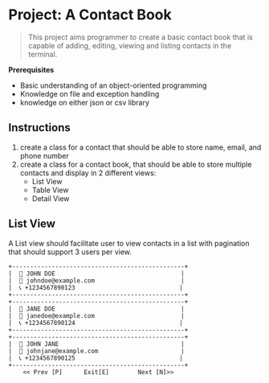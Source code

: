 # Project: A Contact Book

> This project aims programmer to create a basic contact book that is capable
> of adding, editing, viewing and listing contacts in the terminal.

**Prerequisites**
- Basic understanding of an object-oriented programming
- Knowledge on file and exception handling
- knowledge on either json or csv library


## Instructions

1. create a class for a contact that should be able to store name, email, and
   phone number
2. create a class for a contact book, that should be able to store multiple
   contacts and display in 2 different views:
   - List View
   - Table View
   - Detail View


## List View

A List view should facilitate user to view contacts in a list with pagination
that should support 3 users per view.

```
+------------------------------------------------+
|  🙍 JOHN DOE                                   |
|  📧 johndoe@example.com                        |
|  📞 +1234567890123                             |
+------------------------------------------------+
+------------------------------------------------+
|  🙍 JANE DOE                                   |
|  📧 janedoe@example.com                        |
|  📞 +1234567890124                             |
+------------------------------------------------+
+------------------------------------------------+
|  🙍 JOHN JANE                                  |
|  📧 johnjane@example.com                       |
|  📞 +1234567890125                             |
+------------------------------------------------+
    << Prev [P]      Exit[E]        Next [N]>>
```
